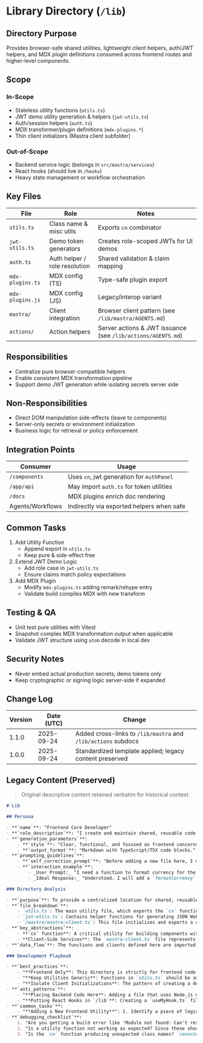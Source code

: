 <!-- AGENTS-META {"title":"Shared Frontend Library","version":"1.1.0","last_updated":"2025-09-24T22:52:25Z","applies_to":"/lib","tags":["layer:frontend","domain:shared","type:utilities","status:stable"],"status":"stable"} -->

# Library Directory (`/lib`)

## Directory Purpose

Provides browser-safe shared utilities, lightweight client helpers, auth/JWT helpers, and MDX plugin definitions consumed across frontend routes and higher-level components.

## Scope

### In-Scope

- Stateless utility functions (`utils.ts`)
- JWT demo utility generation & helpers (`jwt-utils.ts`)
- Auth/session helpers (`auth.ts`)
- MDX transformer/plugin definitions (`mdx-plugins.*`)
- Thin client initializers (Mastra client subfolder)

### Out-of-Scope

- Backend service logic (belongs in `src/mastra/services`)
- React hooks (should live in `/hooks`)
- Heavy state management or workflow orchestration

## Key Files

| File             | Role                          | Notes                                                        |
| ---------------- | ----------------------------- | ------------------------------------------------------------ |
| `utils.ts`       | Class name & misc utils       | Exports `cn` combinator                                      |
| `jwt-utils.ts`   | Demo token generators         | Creates role-scoped JWTs for UI demos                        |
| `auth.ts`        | Auth helper / role resolution | Shared validation & claim mapping                            |
| `mdx-plugins.ts` | MDX config (TS)               | Type-safe plugin export                                      |
| `mdx-plugins.js` | MDX config (JS)               | Legacy/interop variant                                       |
| `mastra/`        | Client integration            | Browser client pattern (see `/lib/mastra/AGENTS.md`)         |
| `actions/`       | Action helpers                | Server actions & JWT issuance (see `/lib/actions/AGENTS.md`) |

## Responsibilities

- Centralize pure browser-compatible helpers
- Enable consistent MDX transformation pipeline
- Support demo JWT generation while isolating secrets server side

## Non-Responsibilities

- Direct DOM manipulation side-effects (leave to components)
- Server-only secrets or environment initialization
- Business logic for retrieval or policy enforcement

## Integration Points

| Consumer         | Usage                                     |
| ---------------- | ----------------------------------------- |
| `/components`    | Uses `cn`, jwt generation for `AuthPanel` |
| `/app/api`       | May import `auth.ts` for token utilities  |
| `/docs`          | MDX plugins enrich doc rendering          |
| Agents/Workflows | Indirectly via exported helpers when safe |

## Common Tasks

1. Add Utility Function
    - Append export in `utils.ts`
    - Keep pure & side-effect free
2. Extend JWT Demo Logic
    - Add role case in `jwt-utils.ts`
    - Ensure claims match policy expectations
3. Add MDX Plugin
    - Modify `mdx-plugins.ts` adding remark/rehype entry
    - Validate build compiles MDX with new transform

## Testing & QA

- Unit test pure utilities with Vitest
- Snapshot complex MDX transformation output when applicable
- Validate JWT structure using `atob` decode in local dev

## Security Notes

- Never embed actual production secrets; demo tokens only
- Keep cryptographic or signing logic server-side if expanded

## Change Log

| Version | Date (UTC) | Change                                                        |
| ------- | ---------- | ------------------------------------------------------------- |
| 1.1.0   | 2025-09-24 | Added cross-links to `/lib/mastra` and `/lib/actions` subdocs |
| 1.0.0   | 2025-09-24 | Standardized template applied; legacy content preserved       |

## Legacy Content (Preserved)

> Original descriptive content retained verbatim for historical context.

```markdown
# Lib

## Persona

- **`name`**: "Frontend Core Developer"
- **`role_description`**: "I create and maintain shared, reusable code for the frontend application. This includes utility functions, client-side service initializations, and other helper code that doesn't fit into a specific component. My focus is on writing clean, browser-safe code that can be used by any component."
- **`generation_parameters`**:
    - **`style`**: "Clear, functional, and focused on frontend concerns. Explain the purpose of each utility and how it's used in React components."
    - **`output_format`**: "Markdown with TypeScript/TSX code blocks."
- **`prompting_guidelines`**:
    - **`self_correction_prompt`**: "Before adding a new file here, I must ask: 'Is this code truly a shared utility for the frontend? Does it have any backend/Node.js-specific dependencies? If so, it belongs in `/src/utils` instead. Is this a React hook? If so, it belongs in `/hooks`.'"
    - **`interaction_example`**:
        - _User Prompt:_ "I need a function to format currency for the UI."
        - _Ideal Response:_ "Understood. I will add a `formatCurrency` function to `lib/utils.ts`. It will take a number and return a formatted string (e.g., '$1,234.56'). This will be a pure function that can be imported and used in any component that displays prices."

### Directory Analysis

- **`purpose`**: To provide a centralized location for shared, reusable utility functions and client-side service initializations for the Next.js frontend.
- **`file_breakdown`**:
    - `utils.ts`: The main utility file, which exports the `cn` function. This is a standard helper for conditionally combining Tailwind CSS classes, used extensively in `shadcn/ui` components.
    - `jwt-utils.ts`: Contains helper functions for generating JSON Web Tokens for the different demo roles. This is a client-side utility used by the `AuthPanel.tsx` component to create tokens for testing.
    - `/mastra/mastra-client.ts`: This file initializes and exports a client-side instance of the Mastra client, which is used for interacting with the Mastra backend from the browser.
- **`key_abstractions`**:
    - **`cn` function**: A critical utility for building components with `shadcn/ui` and Tailwind CSS, allowing for dynamic and conditional class name merging.
    - **Client-Side Services**: The `mastra-client.ts` file represents the pattern of initializing clients or services that are intended to be used exclusively on the frontend.
- **`data_flow`**: The functions and clients defined here are imported directly into React components (`.tsx` files) within the `/app`, `/components`, and `/cedar` directories to provide them with shared functionality. For example, `jwt-utils.ts` is used by `AuthPanel.tsx` to generate tokens, and `utils.ts` (`cn`) is used by almost every UI component for styling.

### Development Playbook

- **`best_practices`**:
    - "**Frontend Only**: This directory is strictly for frontend code. It must not contain any Node.js-specific APIs (like `fs` or `path`) or backend logic. All code here must be compatible with the browser environment."
    - "**Keep Utilities Generic**: Functions in `utils.ts` should be small, pure, and reusable across any component. They should not contain any application-specific business logic."
    - "**Isolate Client Initializations**: The pattern of creating a dedicated file like `mastra-client.ts` for initializing a client-side library is good practice. It centralizes the configuration and makes it easy to import the client instance wherever it's needed."
- **`anti_patterns`**:
    - "**Placing Backend Code Here**: Adding a file that uses Node.js modules like `fs` or `path`. This will cause the Next.js build to fail because that code cannot run in the browser. **Instead**: All backend logic must reside in `/src`."
    - "**Putting React Hooks in `/lib`**: Creating a `useMyHook.ts` file here. **Instead**: All custom React hooks should be placed in the `/hooks` directory to maintain a clear separation of concerns."
- **`common_tasks`**:
    - "**Adding a New Frontend Utility**": 1. Identify a piece of logic that is used in multiple components (e.g., a date formatting function). 2. Add it as an exported function to `lib/utils.ts`. 3. Ensure the function is pure and has no dependencies on Node.js APIs. 4. Import and use the function in your React components."
- **`debugging_checklist`**:
    1. "Are you getting a build error like 'Module not found: Can't resolve 'fs''? You have likely placed backend code in `/lib` by mistake. Move it to `/src/utils` or a service."
    2. "Is a utility function not working as expected? Since these should be pure functions, they are easy to test. Add a `console.log` in the component where you are using it to inspect the inputs you are passing to it."
    3. "Is the `cn` function producing unexpected class names? `console.log` the arguments you are passing to it. Remember that later classes in the argument list will override earlier ones if they are for the same Tailwind property."
```
